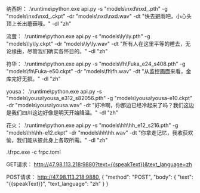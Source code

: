 纳西妲：
.\runtime\python.exe api.py -s "models\nxd\nxd_.pth" -g "models\nxd\nxd_.ckpt" -dr "models\nxd\nxd.wav" -dt "快去避雨吧，小心头顶上长出蘑菇哦。" -dl "zh"

流萤：
.\runtime\python.exe api.py -s "models\ly\ly.pth" -g "models\ly\ly.ckpt" -dr "models\ly\ly.wav" -dt "所有人在这里平等的睡去，无论缘由，尽管我们确实各怀目的。" -dl "zh"

符华：
.\runtime\python.exe api.py -s "models\fh\Fuka_e24_s408.pth" -g "models\fh\Fuka-e50.ckpt" -dr "models\fh\fh.wav" -dt "从监控画面来看，金库完好无损。" -dl "zh"

yousa：
.\runtime\python.exe api.py -s "models\yousa\yousa_e312_s82056.pth" -g "models\yousa\yousa-e10.ckpt" -dr "models\yousa\yousa.wav" -dt "好冷啊，你那边已经冷起来了吗？我们这边是我们四川这边好像是明天开始降温。" -dl "zh"

花火：
.\runtime\python.exe api.py -s "models\hh\hh_e12_s216.pth" -g "models\hh\hh-e12.ckpt" -dr "models\hh\hh.wav" -dt "你拿走记忆，我收获欢愉，我们能从彼此身上各取所需。" -dl "zh"




.\frpc.exe -c frpc.toml




GET请求：
http://47.98.113.218:9880?text={{speakText}}&text_language=zh


POST请求：
http://47.98.113.218:9880,
{
    "method": "POST",
    "body":
    {
        "text": "{{speakText}}",
        "text_language": "zh"
    }
}
